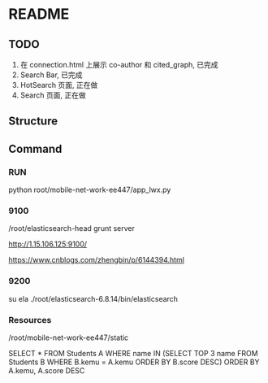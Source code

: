 # README

## TODO
1. 在 connection.html 上展示 co-author 和 cited_graph, 已完成
2. Search Bar, 已完成
3. HotSearch 页面, 正在做
4. Search 页面, 正在做

## Structure



## Command

### RUN
python root/mobile-net-work-ee447/app_lwx.py

### 9100
/root/elasticsearch-head
grunt server

http://1.15.106.125:9100/

https://www.cnblogs.com/zhengbin/p/6144394.html

### 9200
su ela
./root/elasticsearch-6.8.14/bin/elasticsearch

### Resources
/root/mobile-net-work-ee447/static

SELECT * 
FROM Students A
WHERE name IN (SELECT TOP 3 name
                       FROM Students B
                      WHERE B.kemu = A.kemu
                      ORDER BY B.score DESC)
ORDER BY A.kemu, A.score DESC
